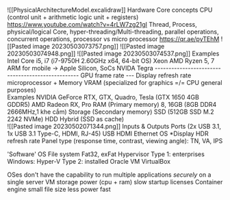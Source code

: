 
![[PhysicalArchitectureModel.excalidraw]]
Hardware
	Core concepts
		CPU (control unit + arithmetic logic unit + registers) https://www.youtube.com/watch?v=4rLW7zg21gI
			Thread, Process, physical/logical Core, hyper-threading/Multi-threading, parallel operations, concurrent operations, processor vs micro processor https://qr.ae/pyTEhM			![[Pasted image 20230503073757.png]]
			![[Pasted image 20230503074948.png]]
			![[Pasted image 20230503074537.png]]
			Examples
				Intel Core i5, i7 (i7-9750H 2.60GHz x64, 64-bit OS) Xeon
				AMD Ryzen 5, 7
				ARM for mobile -> Apple Silicon, SoCs
				NVIDA Tegra
			--------------------------------------------------
		GPU frame rate --- Display refresh rate
			microprocessor + Memory VRAM (specialized for graphics =/= CPU general purposes)  
			Examples
				NVIDIA GeForce RTX, GTX, Quadro, Tesla (GTX 1650 4GB GDDR5)
				AMD Radeon RX, Pro
		RAM (Primary memory)
			8, 16GB (8GB DDR4 2666MHz,1 khe cắm)
		Storage (Secondary memory)
			SSD (512GB SSD M.2 2242 NVMe)
			HDD
			Hybrid (SSD as cache)	
			![[Pasted image 20230502071344.png]]
	Inputs & Outputs
		Ports (2x USB 3.1, 1x USB 3.1 Type-C, HDMI, RJ-45)
			USB
			HDMI
			Ethernet
		OS
		*Display
			HDR
			refresh rate
			Panel type (response time, contrast, viewing angle): TN, VA, IPS

'Software'
	OS
	File system
		Fat32, exFat
	Hypervisor
		Type 1: enterprises
			 Windows: Hyper-V
		Type 2: installed
			Oracle VM VirtualBox

OSes don't have the capability to run multiple applications *securely* on a single server
	VM
		storage
		power (cpu + ram)
		slow startup
		licenses
	Container engine
		small file size
		less power
		fast
		
	
	